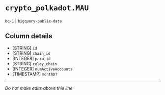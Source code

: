 # `crypto_polkadot.MAU`
`bq-1` | `bigquery-public-data`

## Column details
* [STRING]    `id`
* [STRING]    `chain_id`
* [INTEGER]   `para_id`
* [STRING]    `relay_chain`
* [INTEGER]   `numActiveAccounts`
* [TIMESTAMP] `monthDT`

-------------------------------------------------------------------------------
*Do not make edits above this line.*
